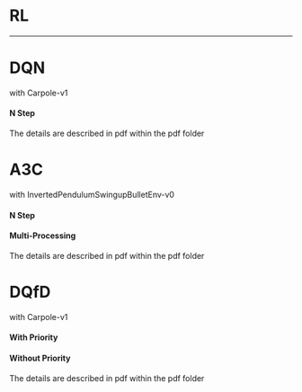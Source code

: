 # RL
---
# DQN
with Carpole-v1

#### N Step
The details are described in pdf within the pdf folder

# A3C
with InvertedPendulumSwingupBulletEnv-v0

#### N Step
#### Multi-Processing
The details are described in pdf within the pdf folder

# DQfD
with Carpole-v1

#### With Priority
#### Without Priority
The details are described in pdf within the pdf folder
